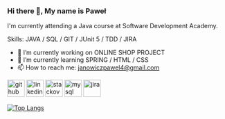 ### Hi there 👋, My name is Paweł
I'm currently attending a Java course at Software Development Academy.

Skills: JAVA / SQL / GIT / JUnit 5 / TDD / JIRA

- 🔭 I’m currently working on ONLINE SHOP PROJECT 
- 🌱 I’m currently learning SPRING / HTML / CSS 
- 📫 How to reach me: janowiczpawel4@gmail.com 


[<img src='https://cdn.jsdelivr.net/npm/simple-icons@3.0.1/icons/github.svg' alt='github' height='40'>](https://github.com/PawelJanowicz1)  [<img src='https://cdn.jsdelivr.net/npm/simple-icons@3.0.1/icons/linkedin.svg' alt='linkedin' height='40'>](https://www.linkedin.com/in/https://www.linkedin.com/in/paweł-janowicz-4238a2223//)  [<img src='https://cdn.jsdelivr.net/npm/simple-icons@3.0.1/icons/stackoverflow.svg' alt='stackoverflow' height='40'>](https://stackoverflow.com/users/22591964)  [<img src='https://cdn.jsdelivr.net/npm/simple-icons@3.0.1/icons/mysql.svg' alt='mysql' height='40'>](https://cdn-icons-png.flaticon.com/512/5968/5968313.png)  [<img src='https://cdn.jsdelivr.net/npm/simple-icons@3.0.1/icons/jira.svg' alt='jira' height='40'>](https://static-00.iconduck.com/assets.00/jira-icon-512x512-kkop6eik.png)  

[![Top Langs](https://github-readme-stats.vercel.app/api/top-langs/?username=PawelJanowicz1)](https://github.com/anuraghazra/github-readme-stats)

